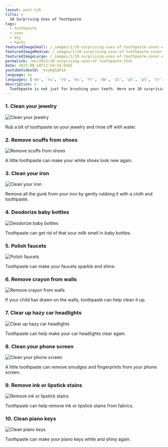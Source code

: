 ```yaml
---
layout: post.njk
title: >
  10 Surprising Uses of Toothpaste
tags:
  - toothpaste
  - uses
  - diy
  - hacks
featuredImageSmall: /_images/1/10-surprising-uses-of-toothpaste-cover-en-small.webp
featuredImageMedium: /_images/1/10-surprising-uses-of-toothpaste-cover-en-medium.webp
featuredImageLarge: /_images/1/10-surprising-uses-of-toothpaste-cover-en-large.webp
permalink: /en/2023/10-surprising-uses-of-toothpaste.html
date: 2023-08-18T12:54:54.638Z
youtubeVideoId: _kzyKg5pR1A
language: en
languages: ['en', 'ru', 'ro', 'es', 'fr', 'de', 'it', 'pt', 'pl', 'tr']
description: >
  Toothpaste is not just for brushing your teeth. Here are 10 surprising uses of toothpaste that you probably didn't know about.
---
```


### 1. Clean your jewelry

![Clean your jewelry](/_images/9/967f07cd2c62dd19986e4ecde19c93a7-medium.webp)

Rub a bit of toothpaste on your jewelry and rinse off with water.

### 2. Remove scuffs from shoes

![Remove scuffs from shoes](/_images/9/94c351cfbdb0aeb0299090344bee7f1d-medium.webp)

A little toothpaste can make your white shoes look new again.

### 3. Clean your iron

![Clean your iron](/_images/3/38c3d0588b67b7a4792da889dae43c47-medium.webp)

Remove all the gunk from your iron by gently rubbing it with a cloth and toothpaste.

### 4. Deodorize baby bottles

![Deodorize baby bottles](/_images/e/e7e3d4b5a3aabe5bb1ea3a242bf78f85-medium.webp)

Toothpaste can get rid of that sour milk smell in baby bottles.

### 5. Polish faucets

![Polish faucets](/_images/5/589e12351d23a0ef93d5d3f21bb6391a-medium.webp)

Toothpaste can make your faucets sparkle and shine.

### 6. Remove crayon from walls

![Remove crayon from walls](/_images/f/fa911fa509af0267ffabaee0c00ef5f5-medium.webp)

If your child has drawn on the walls, toothpaste can help clean it up.

### 7. Clear up hazy car headlights

![Clear up hazy car headlights](/_images/8/83dea646dfeffb08be4daa0d3de209a6-medium.webp)

Toothpaste can help make your car headlights clear again.

### 8. Clean your phone screen

![Clean your phone screen](/_images/4/4642289414b6fc59531996d7d367410c-medium.webp)

A little toothpaste can remove smudges and fingerprints from your phone screen.

### 9. Remove ink or lipstick stains

![Remove ink or lipstick stains](/_images/3/3d21a02e956dd493a09b32d481e0f660-medium.webp)

Toothpaste can help remove ink or lipstick stains from fabrics.

### 10. Clean piano keys

![Clean piano keys](/_images/4/449a6a5f0c7f3fa847ea111e199e9d05-medium.webp)

Toothpaste can make your piano keys white and shiny again.

